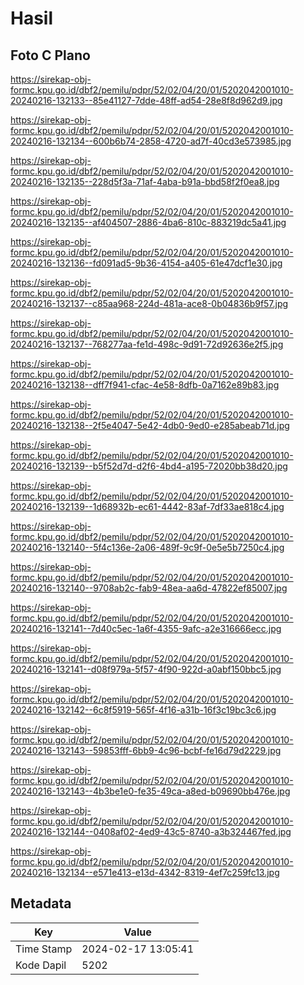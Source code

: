# Hasil

## Foto C Plano

https://sirekap-obj-formc.kpu.go.id/dbf2/pemilu/pdpr/52/02/04/20/01/5202042001010-20240216-132133--85e41127-7dde-48ff-ad54-28e8f8d962d9.jpg

https://sirekap-obj-formc.kpu.go.id/dbf2/pemilu/pdpr/52/02/04/20/01/5202042001010-20240216-132134--600b6b74-2858-4720-ad7f-40cd3e573985.jpg

https://sirekap-obj-formc.kpu.go.id/dbf2/pemilu/pdpr/52/02/04/20/01/5202042001010-20240216-132135--228d5f3a-71af-4aba-b91a-bbd58f2f0ea8.jpg

https://sirekap-obj-formc.kpu.go.id/dbf2/pemilu/pdpr/52/02/04/20/01/5202042001010-20240216-132135--af404507-2886-4ba6-810c-883219dc5a41.jpg

https://sirekap-obj-formc.kpu.go.id/dbf2/pemilu/pdpr/52/02/04/20/01/5202042001010-20240216-132136--fd091ad5-9b36-4154-a405-61e47dcf1e30.jpg

https://sirekap-obj-formc.kpu.go.id/dbf2/pemilu/pdpr/52/02/04/20/01/5202042001010-20240216-132137--c85aa968-224d-481a-ace8-0b04836b9f57.jpg

https://sirekap-obj-formc.kpu.go.id/dbf2/pemilu/pdpr/52/02/04/20/01/5202042001010-20240216-132137--768277aa-fe1d-498c-9d91-72d92636e2f5.jpg

https://sirekap-obj-formc.kpu.go.id/dbf2/pemilu/pdpr/52/02/04/20/01/5202042001010-20240216-132138--dff7f941-cfac-4e58-8dfb-0a7162e89b83.jpg

https://sirekap-obj-formc.kpu.go.id/dbf2/pemilu/pdpr/52/02/04/20/01/5202042001010-20240216-132138--2f5e4047-5e42-4db0-9ed0-e285abeab71d.jpg

https://sirekap-obj-formc.kpu.go.id/dbf2/pemilu/pdpr/52/02/04/20/01/5202042001010-20240216-132139--b5f52d7d-d2f6-4bd4-a195-72020bb38d20.jpg

https://sirekap-obj-formc.kpu.go.id/dbf2/pemilu/pdpr/52/02/04/20/01/5202042001010-20240216-132139--1d68932b-ec61-4442-83af-7df33ae818c4.jpg

https://sirekap-obj-formc.kpu.go.id/dbf2/pemilu/pdpr/52/02/04/20/01/5202042001010-20240216-132140--5f4c136e-2a06-489f-9c9f-0e5e5b7250c4.jpg

https://sirekap-obj-formc.kpu.go.id/dbf2/pemilu/pdpr/52/02/04/20/01/5202042001010-20240216-132140--9708ab2c-fab9-48ea-aa6d-47822ef85007.jpg

https://sirekap-obj-formc.kpu.go.id/dbf2/pemilu/pdpr/52/02/04/20/01/5202042001010-20240216-132141--7d40c5ec-1a6f-4355-9afc-a2e316666ecc.jpg

https://sirekap-obj-formc.kpu.go.id/dbf2/pemilu/pdpr/52/02/04/20/01/5202042001010-20240216-132141--d08f979a-5f57-4f90-922d-a0abf150bbc5.jpg

https://sirekap-obj-formc.kpu.go.id/dbf2/pemilu/pdpr/52/02/04/20/01/5202042001010-20240216-132142--6c8f5919-565f-4f16-a31b-16f3c19bc3c6.jpg

https://sirekap-obj-formc.kpu.go.id/dbf2/pemilu/pdpr/52/02/04/20/01/5202042001010-20240216-132143--59853fff-6bb9-4c96-bcbf-fe16d79d2229.jpg

https://sirekap-obj-formc.kpu.go.id/dbf2/pemilu/pdpr/52/02/04/20/01/5202042001010-20240216-132143--4b3be1e0-fe35-49ca-a8ed-b09690bb476e.jpg

https://sirekap-obj-formc.kpu.go.id/dbf2/pemilu/pdpr/52/02/04/20/01/5202042001010-20240216-132144--0408af02-4ed9-43c5-8740-a3b324467fed.jpg

https://sirekap-obj-formc.kpu.go.id/dbf2/pemilu/pdpr/52/02/04/20/01/5202042001010-20240216-132134--e571e413-e13d-4342-8319-4ef7c259fc13.jpg


## Metadata

| Key        | Value               |
| ---------- | ------------------- |
| Time Stamp | 2024-02-17 13:05:41 |
| Kode Dapil | 5202                |




